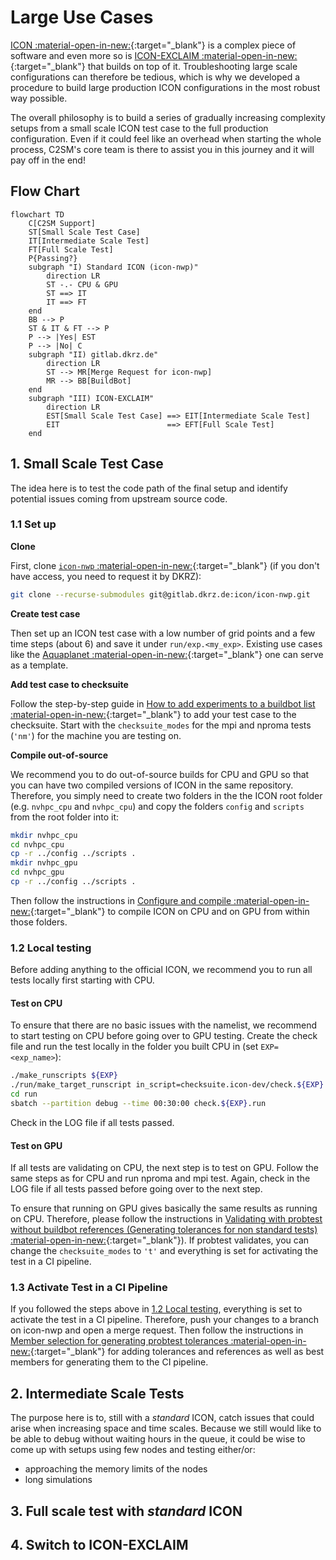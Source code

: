 # Large Use Cases

[ICON :material-open-in-new:](https://www.icon-model.org/icon_model){:target="_blank"} is a complex piece of software and even more so is [ICON-EXCLAIM :material-open-in-new:](https://github.com/C2SM/icon-exclaim){:target="_blank"} that builds on top of it. Troubleshooting large scale configurations can therefore be tedious, which is why we developed a procedure to build large production ICON configurations in the most robust way possible.

The overall philosophy is to build a series of gradually increasing complexity setups from a small scale ICON test case to the full production configuration. Even if it could feel like an overhead when starting the whole process, C2SM's core team is there to assist you in this journey and it will pay off in the end!

## Flow Chart

```mermaid
flowchart TD
    C[C2SM Support]
    ST[Small Scale Test Case]
    IT[Intermediate Scale Test]
    FT[Full Scale Test]
    P{Passing?}
    subgraph "I) Standard ICON (icon-nwp)"
        direction LR
        ST -.- CPU & GPU
        ST ==> IT
        IT ==> FT
    end
    BB --> P
    ST & IT & FT --> P
    P --> |Yes| EST
    P --> |No| C
    subgraph "II) gitlab.dkrz.de"
        direction LR
        ST --> MR[Merge Request for icon-nwp]
        MR --> BB[BuildBot]
    end
    subgraph "III) ICON-EXCLAIM"
        direction LR
        EST[Small Scale Test Case] ==> EIT[Intermediate Scale Test]
        EIT                        ==> EFT[Full Scale Test]
    end
```

## 1. Small Scale Test Case

The idea here is to test the code path of the final setup and identify potential issues coming from upstream source code.

### 1.1 Set up

**Clone**

First, clone [`icon-nwp` :material-open-in-new:](https://gitlab.dkrz.de/icon/icon-nwp){:target="_blank"} (if you don't have access, you need to request it by DKRZ):

```bash
git clone --recurse-submodules git@gitlab.dkrz.de:icon/icon-nwp.git
```

**Create test case**

Then set up an ICON test case with a low number of grid points and a few time steps (about 6) and save it under `run/exp.<my_exp>`. Existing use cases like the [Aquaplanet :material-open-in-new:](https://gitlab.dkrz.de/icon/icon-nwp/-/blob/master/run/exp.exclaim_ape_R02B04){:target="_blank"} one can serve as a template.

**Add test case to checksuite**

Follow the step-by-step guide in [How to add experiments to a buildbot list :material-open-in-new:](https://gitlab.dkrz.de/icon/wiki/-/wikis/How-to-setup-new-test-experiments-for-buildbot#how-to-add-experiments-to-a-buildbot-list){:target="_blank"} to add your test case to the checksuite. Start with the `checksuite_modes` for the mpi and nproma tests (`'nm'`) for the machine you are testing on.

**Compile out-of-source**

We recommend you to do out-of-source builds for CPU and GPU so that you can have two compiled versions of ICON in the same repository. Therefore, you simply need to create two folders in the the ICON root folder (e.g. `nvhpc_cpu` and `nvhpc_cpu`) and copy the folders `config` and `scripts` from the root folder into it:

```bash
mkdir nvhpc_cpu
cd nvhpc_cpu
cp -r ../config ../scripts .
mkdir nvhpc_gpu
cd nvhpc_gpu
cp -r ../config ../scripts .
```

Then follow the instructions in [Configure and compile :material-open-in-new:](usage.md/#configure-and-compile){:target="_blank"} to compile ICON on CPU and on GPU from within those folders.

### 1.2 Local testing

Before adding anything to the official ICON, we recommend you to run all tests locally first starting with CPU.

#### Test on CPU
To ensure that there are no basic issues with the namelist, we recommend to start testing on CPU before going over to GPU testing. Create the check file and run the test locally in the folder you built CPU in (set `EXP=<exp_name>`):

```bash
./make_runscripts ${EXP}
./run/make_target_runscript in_script=checksuite.icon-dev/check.${EXP} in_script=exec.iconrun out_script=check.${EXP}.run EXPNAME=${EXP}
cd run
sbatch --partition debug --time 00:30:00 check.${EXP}.run
```

Check in the LOG file if all tests passed.

#### Test on GPU
If all tests are validating on CPU, the next step is to test on GPU. Follow the same steps as for CPU and run nproma and mpi test. Again, check in the LOG file if all tests passed before going over to the next step.

To ensure that running on GPU gives basically the same results as running on CPU. Therefore, please follow the instructions in [Validating with probtest without buildbot references (Generating tolerances for non standard tests) :material-open-in-new:](https://gitlab.dkrz.de/icon/wiki/-/wikis/GPU-development/Validating-with-probtest-without-buildbot-references-(Generating-tolerances-for-non-standard-tests)){:target="_blank"}). If probtest validates, you can change the `checksuite_modes` to `'t'` and everything is set for activating the test in a CI pipeline.

### 1.3 Activate Test in a CI Pipeline
If you followed the steps above in [1.2 Local testing](large_use_cases.md#12-local-testing), everything is set to activate the test in a CI pipeline. Therefore, push your changes to a branch on icon-nwp and open a merge request. Then follow the instructions in [Member selection for generating probtest tolerances :material-open-in-new:](https://gitlab.dkrz.de/icon/wiki/-/wikis/GPU-development/Member-selection-for-generating-probtest-tolerances){:target="_blank"} for adding tolerances and references as well as best members for generating them to the CI pipeline.


## 2. Intermediate Scale Tests
The purpose here is to, still with a *standard* ICON, catch issues that could arise when increasing space and time scales. Because we still would like to be able to debug without waiting hours in the queue, it could be wise to come up with setups using few nodes and testing either/or: 

- approaching the memory limits of the nodes
- long simulations

## 3. Full scale test with *standard* ICON

## 4. Switch to ICON-EXCLAIM

